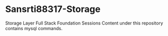 # Sansrti88317-Storage
Storage Layer Full Stack Foundation Sessions
Content under this repository contains mysql commands.
